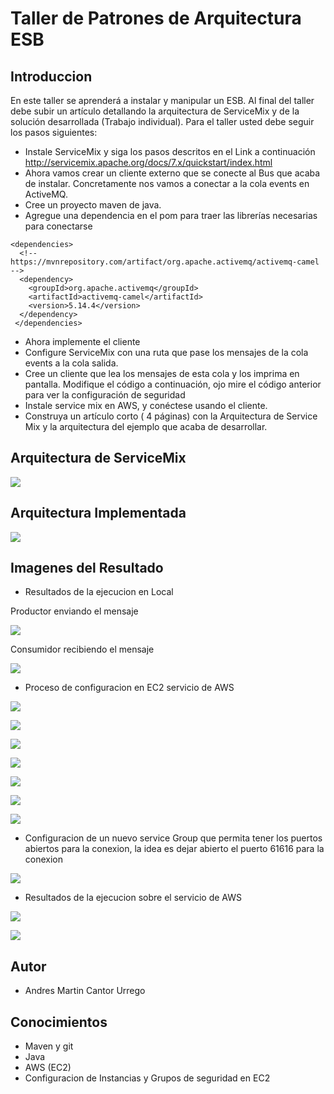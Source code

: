 # Taller de Patrones de Arquitectura ESB

## Introduccion
En este taller se aprenderá a instalar y manipular un ESB. Al final del taller debe subir un artículo detallando la arquitectura de ServiceMix y de la solución desarrollada (Trabajo individual).
Para el taller usted debe seguir los pasos siguientes:
- Instale ServiceMix y siga los pasos descritos en el Link a continuación http://servicemix.apache.org/docs/7.x/quickstart/index.html
- Ahora vamos crear un cliente externo que se conecte al Bus que acaba de instalar. Concretamente nos vamos a conectar a la cola events en ActiveMQ.
- Cree un proyecto maven de java.
- Agregue una dependencia en el pom para traer las librerías necesarias para conectarse
```
<dependencies>
  <!-- https://mvnrepository.com/artifact/org.apache.activemq/activemq-camel -->
  <dependency>
    <groupId>org.apache.activemq</groupId>
    <artifactId>activemq-camel</artifactId>
    <version>5.14.4</version>
  </dependency>
 </dependencies>
```
- Ahora implemente el cliente
- Configure ServiceMix con una ruta que pase los mensajes de la cola events a la cola salida.
- Cree un cliente que lea los mensajes de esta cola y los imprima en pantalla. Modifique el código a continuación, ojo mire el código anterior para ver la configuración de seguridad
- Instale service mix en AWS, y conéctese usando el cliente.
- Construya un artículo corto ( 4 páginas) con la Arquitectura de Service Mix y la arquitectura del ejemplo que acaba de desarrollar.

## Arquitectura de ServiceMix
![](https://github.com/Martin9958/Arep-EBS/blob/master/imagenes/servicemix.png)

## Arquitectura Implementada
![](https://github.com/Martin9958/Arep-EBS/blob/master/imagenes/modelo.png)

## Imagenes del Resultado

- Resultados de la ejecucion en Local

Productor enviando el mensaje

![](https://github.com/Martin9958/Arep-EBS/blob/master/imagenes/A9.PNG)

Consumidor recibiendo el mensaje

![](https://github.com/Martin9958/Arep-EBS/blob/master/imagenes/A10.PNG)

- Proceso de configuracion en EC2 servicio de AWS

![](https://github.com/Martin9958/Arep-EBS/blob/master/imagenes/A1.PNG)

![](https://github.com/Martin9958/Arep-EBS/blob/master/imagenes/A2.PNG)

![](https://github.com/Martin9958/Arep-EBS/blob/master/imagenes/A3.PNG)

![](https://github.com/Martin9958/Arep-EBS/blob/master/imagenes/A4.PNG)

![](https://github.com/Martin9958/Arep-EBS/blob/master/imagenes/A5.PNG)

![](https://github.com/Martin9958/Arep-EBS/blob/master/imagenes/A6.PNG)

![](https://github.com/Martin9958/Arep-EBS/blob/master/imagenes/A7.PNG)

- Configuracion de un nuevo service Group que permita tener los puertos abiertos para la conexion, la idea es dejar abierto el puerto 61616 para la conexion

![](https://github.com/Martin9958/Arep-EBS/blob/master/imagenes/A8.PNG)

- Resultados de la ejecucion sobre el servicio de AWS

![](https://github.com/Martin9958/Arep-EBS/blob/master/imagenes/A11.PNG)

![](https://github.com/Martin9958/Arep-EBS/blob/master/imagenes/A12.PNG)

## Autor
- Andres Martin Cantor Urrego

## Conocimientos
- Maven y git
- Java
- AWS (EC2)
- Configuracion de Instancias y Grupos de seguridad en EC2
